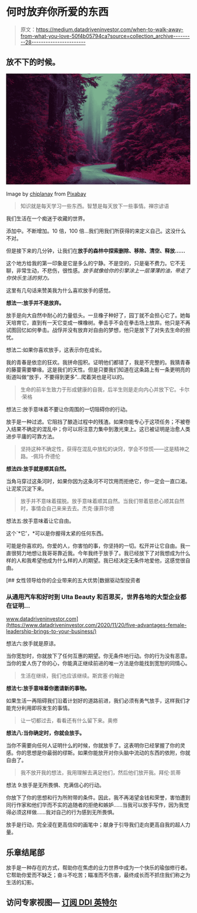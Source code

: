 # 何时放弃你所爱的东西

> 原文：<https://medium.datadriveninvestor.com/when-to-walk-away-from-what-you-love-50f4b05794ca?source=collection_archive---------28----------------------->

## 放不下的时候。

![](img/1e8d0a42e561725398869b9043cb4ff5.png)

Image by [chiplanay](https://pixabay.com/users/chiplanay-1971251/?utm_source=link-attribution&utm_medium=referral&utm_campaign=image&utm_content=5177581) from [Pixabay](https://pixabay.com/?utm_source=link-attribution&utm_medium=referral&utm_campaign=image&utm_content=5177581)

> 知识就是每天学习一些东西。智慧是每天放下一些事情。禅宗谚语

我们生活在一个痴迷于收藏的世界。

添加中。不断增加。10 倍，100 倍…我们用我们所获得的来定义自己。这没什么不对。

但是接下来的几分钟，让我们在**放手的森林中探索删除、移除、清空、释放……**

这个地方给我的第一印象是它是多么的宁静。不是空的，只是毫不费力。它不无聊，非常生动，不悲伤，很性感。*放手就像给你的引擎涂上一层薄薄的油，带走了你快乐生活的努力。*

这里有几句话来赞美我为什么喜欢放手的感觉。

**想法一:放手并不是放弃。**

放手是向大自然中耐心的力量低头。一旦橡子种好了，园丁就不会担心它了。她每天培育它，直到有一天它变成一棵橡树。拳击手不会在拳击场上放弃。他只是不再试图回忆如何拳击。战俘并没有放弃对自由的梦想，他只是放下了对失去生命的担忧。

想法二:如果你喜欢放手，这表示你在成长。

我的青春是依恋的狂欢。我拼命囤积。证明他们都错了，我是不完整的。我猜青春的藤蔓需要攀缘。这是我们的天性。但是只要我们知道在这条路上有一条更明亮的街道叫做“放手，不要得到更多”...爬着哭也是可以的。

> 生命的前半生致力于形成健康的自我，后半生则是走向内心并放下它。卡尔·荣格

想法三:放手意味着不要让你周围的一切阻碍你的行动。

放手是一种过滤。它阻挡了酿造过程中的残渣。如果你能专心于这项任务；不被卷入结果不确定的混乱中；你可以将注意力集中到激光束上。这已被证明是治愈人类进步平庸的可靠方法。

> 坚持这种不确定性，获得在混乱中放松的诀窍，学会不惊慌——这是精神之路。-佩玛·乔德伦

**想法四:放手就是顺其自然。**

当角马穿过这条河时，如果你因为这条河不可饮用而拒绝它，你一定会一直口渴。让泥浆沉淀下来。

> 放手并不意味着摆脱。放手意味着顺其自然。当我们带着慈悲心顺其自然时，事情会自己来来去去。杰克·康菲尔德

想法五:放手意味着让它自由。

这个`*它'，*可以是你握得太紧的任何东西。

可能是你喜欢的。你爱的人，你害怕的事，你坚持的一切。松开并让它自由。我一直很努力地想让我哥哥靠近我。今年我终于放手了。我已经放下了对我想成为什么样的人和我希望他成为什么样的人的期望。我已经决定无条件地爱他，这感觉很自由。

[](https://www.datadriveninvestor.com/2020/11/20/five-advantages-female-leadership-brings-to-your-business/) [## 女性领导给你的企业带来的五大优势|数据驱动型投资者

### 从通用汽车和好时到 Ulta Beauty 和百思买，世界各地的大型企业都在证明…

www.datadriveninvestor.com](https://www.datadriveninvestor.com/2020/11/20/five-advantages-female-leadership-brings-to-your-business/) 

想法六:放手就是原谅。

当你宽恕时，你就放下了任何互惠的期望。你无条件地行动。你的行为没有恶意。当你的爱人伤了你的心，你能真正继续前进的唯一方法是你能找到宽恕的同情心。

> 生活在继续，我们也应该继续。斯宾塞·约翰逊

**想法七:放手意味着你邀请新的事物。**

如果生活一再阻碍我们沿着计划好的道路前进，我们必须有勇气放手，这样我们才能充分利用即将发生的事情。

> 让一切都过去，看看还有什么留下来。奥修

**想法八:当你确定时，你就会放手。**

当你不需要向任何人证明什么的时候，你就放手了。这表明你已经掌握了你的灵感。你的思想是你最弱的缪斯。如果你能放开对你头脑中流动的东西的依附，你就自由了。

> 我不放开我的想法，我用理解去满足他们，然后他们放开我。拜伦·凯蒂

想法 9:放手是无所畏惧、充满信心的行动。

你放下了你的思想和行为所附带的条件。因此，我不再渴望金钱和荣誉，害怕遭到同行作家和他们华而不实的追随者的拒绝和嫉妒……当我可以放手写作，因为我觉得必须这样做……我对自己的行为感到无所畏惧。

放手是行动，完全浸在更高信仰的画笔中；献身于引导我们走向更高自我的超人力量。

## 乐章结尾部

放手是一种存在的方式，帮助你在焦虑的业力世界中成为一个快乐的瑜伽修行者。它帮助你爱而不缺乏；奋斗不吃苦；瞄准而不伤害，最终成长而不抓住我们称之为生活的幻影。

## 访问专家视图— [订阅 DDI 英特尔](https://datadriveninvestor.com/ddi-intel)